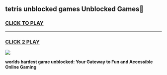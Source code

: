 
## tetris unblocked games Unblocked Games👋
<h3>
<a href="https://premium.freeplayer.one?title=tetris_unblocked_games&ref=16F">CLICK TO PLAY</a></h3>
<hr>

<h3>
<a href="https://premium.freeplayer.one?title=tetris_unblocked_games&ref=16F">CLICK 2 PLAY</a>
  
</h3>

<a href="https://premium.freeplayer.one?title=tetris_unblocked_games&ref=16F/"><img src="https://clearcache.store/games.png"></a>


**worlds hardest game unblocked: Your Gateway to Fun and Accessible Online Gaming**
